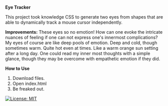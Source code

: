 **Eye Tracker**

This project took knowledge CSS to generate two eyes from shapes that are able to dynamically track a mouse cursor independently.

**Improvements:** These eyes so no emotion! How can one evoke the intricate nuances of feeling if one can not express one's innermost complications? My eyes of course are like deep pools of emotion. Deep and cold, though sometimes warm. Quite hot even at times. Like a warm orange sun setting after a long day. One could read my inner most thoughts with a simple glance, though they may be overcome with empathetic emotion if they did.

**How to Use**
1. Download files.
2. Open index.html
3. Be freaked out.

[![License: MIT](https://img.shields.io/badge/License-MIT-yellow.svg)](https://opensource.org/licenses/MIT)
